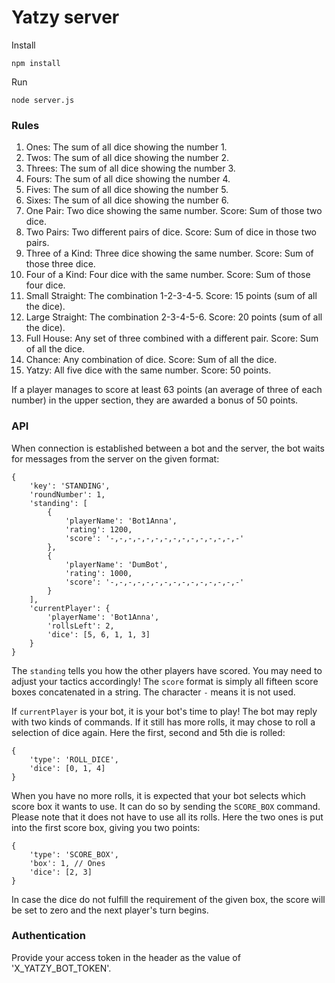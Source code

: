 # Yatzy server

Install
    
    npm install
    
Run

    node server.js

### Rules

1. Ones: The sum of all dice showing the number 1.
2. Twos: The sum of all dice showing the number 2.
3. Threes: The sum of all dice showing the number 3.
4. Fours: The sum of all dice showing the number 4.
5. Fives: The sum of all dice showing the number 5.
6. Sixes: The sum of all dice showing the number 6.
7. One Pair: Two dice showing the same number. Score: Sum of those two dice.
8. Two Pairs: Two different pairs of dice. Score: Sum of dice in those two pairs.
9. Three of a Kind: Three dice showing the same number. Score: Sum of those three dice.
10. Four of a Kind: Four dice with the same number. Score: Sum of those four dice.
11. Small Straight: The combination 1-2-3-4-5. Score: 15 points (sum of all the dice).
12. Large Straight: The combination 2-3-4-5-6. Score: 20 points (sum of all the dice).
13. Full House: Any set of three combined with a different pair. Score: Sum of all the dice.
14. Chance: Any combination of dice. Score: Sum of all the dice.
15. Yatzy: All five dice with the same number. Score: 50 points.

If a player manages to score at least 63 points (an average of three of each number) in the upper section, they are awarded a bonus of 50 points.


### API

When connection is established between a bot and the server, the bot waits for messages from the server on the given format:

    {
        'key': 'STANDING',
        'roundNumber': 1,
        'standing': [
            {
                'playerName': 'Bot1Anna',
                'rating': 1200,
                'score': '-,-,-,-,-,-,-,-,-,-,-,-,-,-,-'
            },
            {
                'playerName': 'DumBot',
                'rating': 1000,
                'score': '-,-,-,-,-,-,-,-,-,-,-,-,-,-,-'
            }
        ],
        'currentPlayer': {
            'playerName': 'Bot1Anna',
            'rollsLeft': 2,
            'dice': [5, 6, 1, 1, 3]
        }
    }

The `standing` tells you how the other players have scored. You may need to adjust your tactics accordingly! The `score`
format is simply all fifteen score boxes concatenated in a string. The character `-` means it is not used. 
    
If `currentPlayer` is your bot, it is your bot's time to play! The bot may reply with two kinds of commands. If it still
has more rolls, it may chose to roll a selection of dice again. Here the first, second and 5th die is rolled:

    {
        'type': 'ROLL_DICE',
        'dice': [0, 1, 4]
    }
    
When you have no more rolls, it is expected that your bot selects which score box it wants to use. It can do so by 
sending the `SCORE_BOX` command. Please note that it does not have to use all its rolls. Here the two ones is put
into the first score box, giving you two points:
    
    {
        'type': 'SCORE_BOX',
        'box': 1, // Ones
        'dice': [2, 3]
    }
    
In case the dice do not fulfill the requirement of the given box, the score will be set to zero and the next player's
turn begins.

### Authentication

Provide your access token in the header as the value of 'X_YATZY_BOT_TOKEN'.